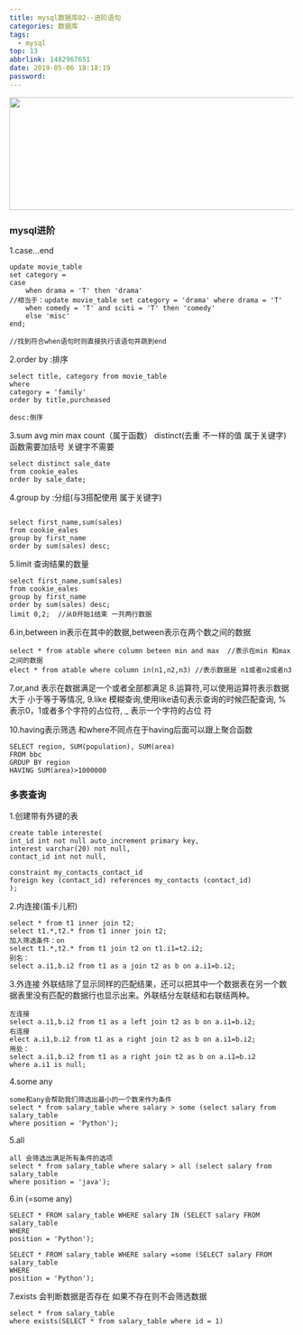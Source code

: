 ```yaml
---
title: mysql数据库02--进阶语句
categories: 数据库
tags:
  - mysql
top: 13
abbrlink: 1482967651
date: 2019-05-06 18:18:19
password:
---
```


<img src="https://jwangtec.oss-cn-chengdu.aliyuncs.com/jwangcloud/index/mysql.jpeg" width="1000" height="200" align="middle" />

###  mysql进阶

<!--more-->

1.case...end

```
update movie_table 
set category = 
case 
	when drama = 'T' then 'drama'  
//相当于：update movie_table set category = 'drama' where drama = 'T' 
	when comedy = 'T' and sciti = 'T' then 'comedy' 
	else 'misc'
end;

//找到符合when语句时则直接执行该语句并跳到end
```

2.order by  :排序

```
select title, category from movie_table 
where
category = 'family'
order by title,purcheased

desc:倒序
```

3.sum avg min max count（属于函数） distinct(去重 不一样的值  属于关键字)
函数需要加括号 关键字不需要


```
select distinct sale_date
from cookie_eales
order by sale_date;

```

4.group by :分组(与3搭配使用  属于关键字)

```

select first_name,sum(sales)
from cookie_eales
group by first_name
order by sum(sales) desc;

```

5.limit 查询结果的数量

```
select first_name,sum(sales)
from cookie_eales
group by first_name
order by sum(sales) desc;
limit 0,2;  //从0开始1结束 一共两行数据

```
6.in,between in表示在其中的数据,between表示在两个数之间的数据

```
select * from atable where column beteen min and max  //表示在min 和max之间的数据
elect * from atable where column in(n1,n2,n3) //表示数据是 n1或者n2或者n3
```

7.or,and 表示在数据满足一个或者全部都满足
8.运算符,可以使用运算符表示数据大于 小于等于等情况,
9.like 模糊查询,使用like语句表示查询的时候匹配查询, %表示0，1或者多个字符的占位符, _ 表示一个字符的占位
符

10.having表示筛选 和where不同点在于having后面可以跟上聚合函数

```
SELECT region, SUM(population), SUM(area)
FROM bbc
GROUP BY region
HAVING SUM(area)>1000000
```


### 多表查询



1.创建带有外键的表

```
create table intereste(
int_id int not null auto_increment primary key,
interest varchar(20) not null,
contact_id int not null,

constraint my_contacts_contact_id 
foreign key (contact_id) references my_contacts (contact_id)
);

```

2.内连接(笛卡儿积)

```
select * from t1 inner join t2;	
select t1.*,t2.* from t1 inner join t2;
加入筛选条件：on
select t1.*,t2.* from t1 join t2 on t1.i1=t2.i2;
别名：
select a.i1,b.i2 from t1 as a join t2 as b on a.i1=b.i2;	
```

3.外连接
外联结除了显示同样的匹配结果，还可以把其中一个数据表在另一个数据表里没有匹配的数据行也显示出来。外联结分左联结和右联结两种。

```
左连接
select a.i1,b.i2 from t1 as a left join t2 as b on a.i1=b.i2;
右连接
elect a.i1,b.i2 from t1 as a right join t2 as b on a.i1=b.i2;
用处：
select a.i1,b.i2 from t1 as a right join t2 as b on a.i1=b.i2 
where a.i1 is null;

```

4.some any 

	some和any会帮助我们筛选出最小的一个数来作为条件
	select * from salary_table where salary > some (select salary from salary_table 
	where position = 'Python');
	
5.all
	
	all 会筛选出满足所有条件的选项
	select * from salary_table where salary > all (select salary from salary_table 
	where position = 'java');

6.in (=some any)
	
	SELECT * FROM salary_table WHERE salary IN (SELECT salary FROM salary_table 
	WHERE 
	position = 'Python');
	
	SELECT * FROM salary_table WHERE salary =some (SELECT salary FROM salary_table 
	WHERE 
	position = 'Python');
	
7.exists 会判断数据是否存在 如果不存在则不会筛选数据

	select * from salary_table 
	where exists(SELECT * from salary_table where id = 1)